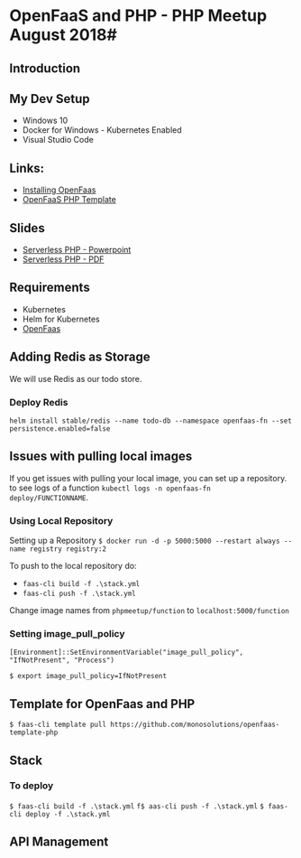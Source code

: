 # OpenFaaS and PHP - PHP Meetup August 2018#
## Introduction ##



## My Dev Setup ##
* Windows 10 
* Docker for Windows - Kubernetes Enabled
* Visual Studio Code

## Links: ##

* [Installing OpenFaas](http://docs.openfaas.com/deployment/)
* [OpenFaaS PHP Template](https://github.com/itscaro/openfaas-template-php)

## Slides ##
* [Serverless PHP - Powerpoint](/sildes/slides.pptx)
* [Serverless PHP - PDF](/sildes/slides.pdf)


## Requirements

* Kubernetes
* Helm for Kubernetes
* [OpenFaas](https://github.com/openfaas/faas-netes/blob/master/chart/openfaas/README.md)

## Adding Redis as Storage
We will use Redis as our todo store.

### Deploy Redis

```
helm install stable/redis --name todo-db --namespace openfaas-fn --set persistence.enabled=false
```

## Issues with pulling local images

If you get issues with pulling your local image, you can set up a repository.
to see logs of a function `kubectl logs -n openfaas-fn deploy/FUNCTIONNAME`.

### Using Local Repository

Setting up a Repository
`$ docker run -d -p 5000:5000 --restart always --name registry registry:2`

To push to the local repository do:

* `faas-cli build -f .\stack.yml`
* `faas-cli push -f .\stack.yml`

Change image names from  `phpmeetup/function` to `localhost:5000/function`  

### Setting image_pull_policy

`[Environment]::SetEnvironmentVariable("image_pull_policy", "IfNotPresent", "Process")`

`$ export image_pull_policy=IfNotPresent`

## Template for OpenFaas and PHP

`$ faas-cli template pull https://github.com/monosolutions/openfaas-template-php`

## Stack

### To deploy

`$ faas-cli build -f .\stack.yml`
`f$ aas-cli push -f .\stack.yml`
`$ faas-cli deploy -f .\stack.yml`

## API Management